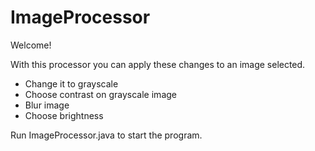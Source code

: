 # ImageProcessor
Welcome!

With this processor you can apply these changes to an image selected.
- Change it to grayscale
- Choose contrast on grayscale image
- Blur image
- Choose brightness

Run ImageProcessor.java to start the program.
